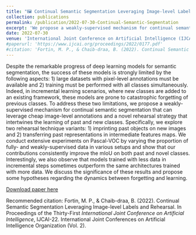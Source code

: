 ```yaml
---
title: "🖼️ Continual Semantic Segmentation Leveraging Image-level Labels and Rehearsal"
collection: publications
permalink: /publication/2022-07-30-Continual-Semantic-Segmentation
excerpt: 'We propose a weakly-supervised mechanism for continual semantic segmentation that can leverage cheap image-level annotations and a novel rehearsal strategy that intertwines the learning of past and new classes. Specifically, we explore two rehearsal technique variants: 1) imprinting past objects on new images and 2) transferring past representations in intermediate features maps.'
date: 2022-07-30
venue: 'International Joint Conference on Artificial Intelligence (IJCAI)'
#paperurl: 'https://www.ijcai.org/proceedings/2022/0177.pdf'
#citation: 'Fortin, M. P., & Chaib-draa, B. (2022). Continual Semantic Segmentation Leveraging Image-level Labels and Rehearsal. In Proceedings of the Thirty-First International Joint Conference on Artificial Intelligence, IJCAI-22. International Joint Conferences on Artificial Intelligence Organization (Vol. 2).'
---
```

Despite the remarkable progress of deep learning models for semantic segmentation, the success of these models is strongly limited by the following aspects: 1) large datasets with pixel-level annotations must be available and 2) training must be performed with all classes simultaneously. Indeed, in incremental learning scenarios, where new classes are added to an existing framework, these models are prone to catastrophic forgetting of previous classes. To address these two limitations, we propose a weakly-supervised mechanism for continual semantic segmentation that can leverage cheap image-level annotations and a novel rehearsal strategy that intertwines the learning of past and new classes. Specifically, we explore two rehearsal technique variants: 1) imprinting past objects on new images and 2) transferring past representations in intermediate features maps. We conduct extensive experiments on Pascal-VOC by varying the proportion of fully- and weakly-supervised data in various setups and show that our contributions consistently improve the mIoU on both past and novel classes. Interestingly, we also observe that models trained with less data in incremental steps sometimes outperform the same architectures trained with more data. We discuss the significance of these results and propose some hypotheses regarding the dynamics between forgetting and learning.

[Download paper here](https://www.ijcai.org/proceedings/2022/0177.pdf)

Recommended citation: Fortin, M. P., & Chaib-draa, B. (2022). Continual Semantic Segmentation Leveraging Image-level Labels and Rehearsal. In Proceedings of the Thirty-First <i>International Joint Conference on Artificial Intelligence</i>, IJCAI-22. International Joint Conferences on Artificial Intelligence Organization (Vol. 2).